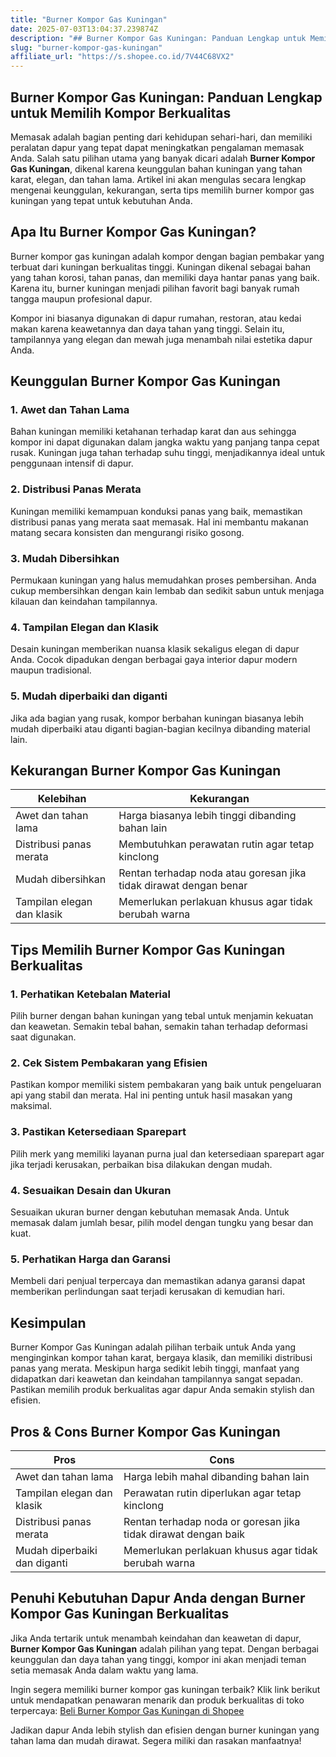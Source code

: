 ```yaml
---
title: "Burner Kompor Gas Kuningan"
date: 2025-07-03T13:04:37.239874Z
description: "## Burner Kompor Gas Kuningan: Panduan Lengkap untuk Memilih Kompor Berkualitas..."
slug: "burner-kompor-gas-kuningan"
affiliate_url: "https://s.shopee.co.id/7V44C68VX2"
---
```

## Burner Kompor Gas Kuningan: Panduan Lengkap untuk Memilih Kompor Berkualitas

Memasak adalah bagian penting dari kehidupan sehari-hari, dan memiliki peralatan dapur yang tepat dapat meningkatkan pengalaman memasak Anda. Salah satu pilihan utama yang banyak dicari adalah **Burner Kompor Gas Kuningan**, dikenal karena keunggulan bahan kuningan yang tahan karat, elegan, dan tahan lama. Artikel ini akan mengulas secara lengkap mengenai keunggulan, kekurangan, serta tips memilih burner kompor gas kuningan yang tepat untuk kebutuhan Anda.

## Apa Itu Burner Kompor Gas Kuningan?

Burner kompor gas kuningan adalah kompor dengan bagian pembakar yang terbuat dari kuningan berkualitas tinggi. Kuningan dikenal sebagai bahan yang tahan korosi, tahan panas, dan memiliki daya hantar panas yang baik. Karena itu, burner kuningan menjadi pilihan favorit bagi banyak rumah tangga maupun profesional dapur.

Kompor ini biasanya digunakan di dapur rumahan, restoran, atau kedai makan karena keawetannya dan daya tahan yang tinggi. Selain itu, tampilannya yang elegan dan mewah juga menambah nilai estetika dapur Anda.

## Keunggulan Burner Kompor Gas Kuningan

### 1. Awet dan Tahan Lama

Bahan kuningan memiliki ketahanan terhadap karat dan aus sehingga kompor ini dapat digunakan dalam jangka waktu yang panjang tanpa cepat rusak. Kuningan juga tahan terhadap suhu tinggi, menjadikannya ideal untuk penggunaan intensif di dapur.

### 2. Distribusi Panas Merata

Kuningan memiliki kemampuan konduksi panas yang baik, memastikan distribusi panas yang merata saat memasak. Hal ini membantu makanan matang secara konsisten dan mengurangi risiko gosong.

### 3. Mudah Dibersihkan

Permukaan kuningan yang halus memudahkan proses pembersihan. Anda cukup membersihkan dengan kain lembab dan sedikit sabun untuk menjaga kilauan dan keindahan tampilannya.

### 4. Tampilan Elegan dan Klasik

Desain kuningan memberikan nuansa klasik sekaligus elegan di dapur Anda. Cocok dipadukan dengan berbagai gaya interior dapur modern maupun tradisional.

### 5. Mudah diperbaiki dan diganti

Jika ada bagian yang rusak, kompor berbahan kuningan biasanya lebih mudah diperbaiki atau diganti bagian-bagian kecilnya dibanding material lain.

## Kekurangan Burner Kompor Gas Kuningan

| Kelebihan | Kekurangan |
|------------|--------------|
| Awet dan tahan lama | Harga biasanya lebih tinggi dibanding bahan lain |
| Distribusi panas merata | Membutuhkan perawatan rutin agar tetap kinclong |
| Mudah dibersihkan | Rentan terhadap noda atau goresan jika tidak dirawat dengan benar |
| Tampilan elegan dan klasik | Memerlukan perlakuan khusus agar tidak berubah warna |


## Tips Memilih Burner Kompor Gas Kuningan Berkualitas

### 1. Perhatikan Ketebalan Material

Pilih burner dengan bahan kuningan yang tebal untuk menjamin kekuatan dan keawetan. Semakin tebal bahan, semakin tahan terhadap deformasi saat digunakan.

### 2. Cek Sistem Pembakaran yang Efisien

Pastikan kompor memiliki sistem pembakaran yang baik untuk pengeluaran api yang stabil dan merata. Hal ini penting untuk hasil masakan yang maksimal.

### 3. Pastikan Ketersediaan Sparepart

Pilih merk yang memiliki layanan purna jual dan ketersediaan sparepart agar jika terjadi kerusakan, perbaikan bisa dilakukan dengan mudah.

### 4. Sesuaikan Desain dan Ukuran

Sesuaikan ukuran burner dengan kebutuhan memasak Anda. Untuk memasak dalam jumlah besar, pilih model dengan tungku yang besar dan kuat.

### 5. Perhatikan Harga dan Garansi

Membeli dari penjual terpercaya dan memastikan adanya garansi dapat memberikan perlindungan saat terjadi kerusakan di kemudian hari.

## Kesimpulan

Burner Kompor Gas Kuningan adalah pilihan terbaik untuk Anda yang menginginkan kompor tahan karat, bergaya klasik, dan memiliki distribusi panas yang merata. Meskipun harga sedikit lebih tinggi, manfaat yang didapatkan dari keawetan dan keindahan tampilannya sangat sepadan. Pastikan memilih produk berkualitas agar dapur Anda semakin stylish dan efisien.

## Pros & Cons Burner Kompor Gas Kuningan

| Pros | Cons |
|-------|-------|
| Awet dan tahan lama | Harga lebih mahal dibanding bahan lain |
| Tampilan elegan dan klasik | Perawatan rutin diperlukan agar tetap kinclong |
| Distribusi panas merata | Rentan terhadap noda or goresan jika tidak dirawat dengan baik |
| Mudah diperbaiki dan diganti | Memerlukan perlakuan khusus agar tidak berubah warna |

## Penuhi Kebutuhan Dapur Anda dengan Burner Kompor Gas Kuningan Berkualitas

Jika Anda tertarik untuk menambah keindahan dan keawetan di dapur, **Burner Kompor Gas Kuningan** adalah pilihan yang tepat. Dengan berbagai keunggulan dan daya tahan yang tinggi, kompor ini akan menjadi teman setia memasak Anda dalam waktu yang lama.

Ingin segera memiliki burner kompor gas kuningan terbaik? Klik link berikut untuk mendapatkan penawaran menarik dan produk berkualitas di toko terpercaya: [Beli Burner Kompor Gas Kuningan di Shopee](https://s.shopee.co.id/7V44C68VX2)

Jadikan dapur Anda lebih stylish dan efisien dengan burner kuningan yang tahan lama dan mudah dirawat. Segera miliki dan rasakan manfaatnya!